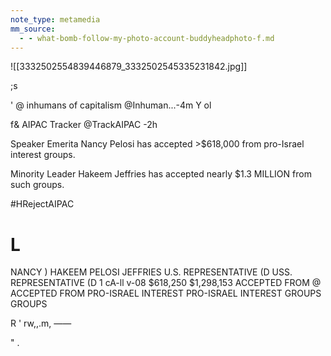 ```yaml
---
note_type: metamedia
mm_source:
  - - what-bomb-follow-my-photo-account-buddyheadphoto-f.md
---
```


![[3332502554839446879_3332502545335231842.jpg]]

;s

' @ inhumans of capitalism @Inhuman...-4m
Y ol

f& AIPAC Tracker @TrackAIPAC -2h

Speaker Emerita Nancy Pelosi has
accepted >$618,000 from pro-Israel
interest groups.

Minority Leader Hakeem Jeffries has
accepted nearly $1.3 MILLION from such
groups.

#HRejectAIPAC

# L

NANCY ) HAKEEM
PELOSI JEFFRIES
U.S. REPRESENTATIVE (D USS. REPRESENTATIVE (D
1 cA-ll v-08
$618,250 $1,298,153
ACCEPTED FROM @ ACCEPTED FROM
PRO-ISRAEL INTEREST PRO-ISRAEL INTEREST
GROUPS GROUPS

R ' rw,,.m, ——

" .


